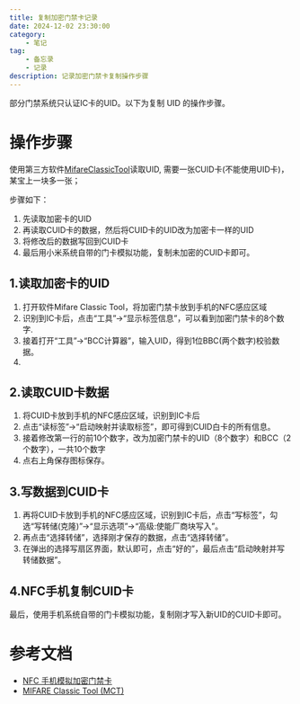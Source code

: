 ```yaml
---
title: 复制加密门禁卡记录
date: 2024-12-02 23:30:00
category:
    - 笔记
tag:  
    - 备忘录
    - 记录
description: 记录加密门禁卡复制操作步骤
---
```


部分门禁系统只认证IC卡的UID。以下为复制 UID 的操作步骤。

# 操作步骤
使用第三方软件[MifareClassicTool](https://github.com/ikarus23/MifareClassicTool/blob/master/README.zh-CN.md)读取UID,
需要一张CUID卡(不能使用UID卡)，某宝上一块多一张；


步骤如下：
1. 先读取加密卡的UID
2. 再读取CUID卡的数据，然后将CUID卡的UID改为加密卡一样的UID
3. 将修改后的数据写回到CUID卡
4. 最后用小米系统自带的门卡模拟功能，复制未加密的CUID卡即可。


## 1.读取加密卡的UID
1. 打开软件Mifare Classic Tool，将加密门禁卡放到手机的NFC感应区域
2. 识别到IC卡后，点击“工具”->“显示标签信息”，可以看到加密门禁卡的8个数字.
3. 接着打开“工具”->“BCC计算器”，输入UID，得到1位BBC(两个数字)校验数据。  
4. 
## 2.读取CUID卡数据
1. 将CUID卡放到手机的NFC感应区域，识别到IC卡后
2. 点击“读标签”->“启动映射并读取标签”，即可得到CUID白卡的所有信息。  
3. 接着修改第一行的前10个数字，改为加密门禁卡的UID（8个数字）和BCC（2个数字），一共10个数字
4. 点右上角保存图标保存。  

## 3.写数据到CUID卡
1. 再将CUID卡放到手机的NFC感应区域，识别到IC卡后，点击“写标签”，勾选“写转储(克隆)”->“显示选项”->“高级:使能厂商块写入”。  
2. 再点击“选择转储”，选择刚才保存的数据，点击“选择转储”。  
3. 在弹出的选择写扇区界面，默认即可，点击“好的”，最后点击“启动映射并写转储数据”。

## 4.NFC手机复制CUID卡
最后，使用手机系统自带的门卡模拟功能，复制刚才写入新UID的CUID卡即可。


# 参考文档
* [NFC 手机模拟加密门禁卡](https://blog.csdn.net/pingis58/article/details/125458697)
* [MIFARE Classic Tool (MCT)](https://github.com/ikarus23/MifareClassicTool/blob/master/README.zh-CN.md)